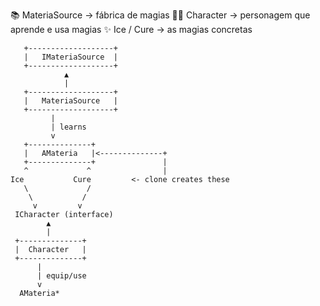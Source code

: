 
📚 MateriaSource → fábrica de magias
🧙‍♂️ Character		→ personagem que aprende e usa magias
✨ Ice / Cure	→ as magias concretas




       +-------------------+
       |   IMateriaSource  |
       +-------------------+
                ▲
                |
       +-------------------+
       |   MateriaSource   |
       +-------------------+
             |
             | learns
             v
       +--------------+
       |   AMateria   |<--------------+
       +--------------+               |
       ^             ^                |
    Ice           Cure         <- clone creates these
       \             /
        \           /
         v         v
     ICharacter (interface)
            ▲
            |
     +--------------+
     |  Character   |
     +--------------+
          |
          | equip/use
          v
      AMateria*
